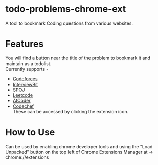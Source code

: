 # todo-problems-chrome-ext
A tool to bookmark Coding questions from various websites.

# Features
You will find a button near the title of the problem to bookmark it and maintain as a todolist. <br>
Currently supports -
* [Codeforces](codeforces.com)
* [InterviewBit](interviewbit.com)
* [SPOJ](spoj.com)
* [Leetcode](leetcode.com)
* [AtCoder](atcoder.jp)
* [Codechef](codechef.com) <br>
These can be accessed by clicking the extension icon.

# How to Use
Can be used by enabling chrome developer tools and using the "Load Unpacked" button on the top left of Chrome Extensions Manager at -> chrome://extensions<br>

